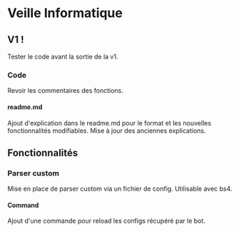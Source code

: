 # Veille Informatique

## V1 !

Tester le code avant la sortie de la v1.

### Code

Revoir les commentaires des fonctions.

#### readme.md

Ajout d'explication dans le readme.md pour le format et les nouvelles fonctionnalités modifiables. Mise à jour des anciennes explications.

## Fonctionnalités

### Parser custom

Mise en place de parser custom via un fichier de config. Utilisable avec bs4.

#### Command

Ajout d'une commande pour reload les configs récupéré par le bot.
